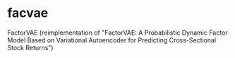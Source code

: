 # facvae
FactorVAE (reimplementation of "FactorVAE: A Probabilistic Dynamic Factor Model Based on Variational Autoencoder for Predicting Cross-Sectional Stock Returns")
